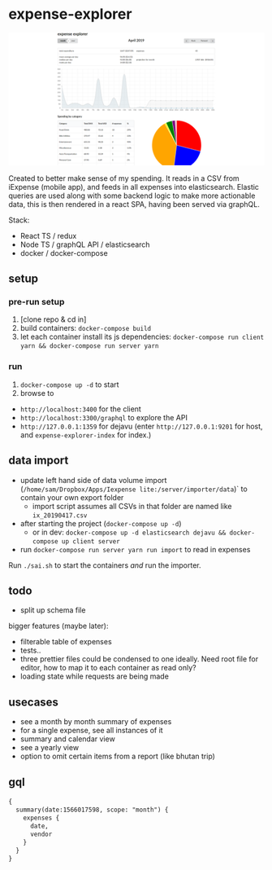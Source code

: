 # expense-explorer

![expense explorer](./expense-explorer.png)

Created to better make sense of my spending.
It reads in a CSV from iExpense (mobile app), and feeds in all expenses into elasticsearch. Elastic queries are used along with some backend logic to make more actionable data, this is then rendered in a react SPA, having been served via graphQL.

Stack:
- React TS / redux
- Node TS / graphQL API / elasticsearch
- docker / docker-compose

## setup

### pre-run setup

1. [clone repo & cd in]
2. build containers: `docker-compose build`
3. let each container install its js dependencies: `docker-compose run client yarn && docker-compose run server yarn`

### run

1. `docker-compose up -d` to start
2. browse to
  - `http://localhost:3400` for the client
  - `http://localhost:3300/graphql` to explore the API
  - `http://127.0.0.1:1359` for dejavu (enter `http://127.0.0.1:9201` for host, and `expense-explorer-index` for index.)

## data import

- update left hand side of data volume import (`/home/sam/Dropbox/Apps/Iexpense lite:/server/importer/data`)` to contain your own export folder
	- import script assumes all CSVs in that folder are named like `ix_20190417.csv`
- after starting the project (`docker-compose up -d`)
	- or in dev: `docker-compose up -d elasticsearch dejavu && docker-compose up client server`
- run `docker-compose run server yarn run import` to read in expenses




Run `./sai.sh` to start the containers *and* run the importer.

## todo

- split up schema file

bigger features (maybe later):
- filterable table of expenses
- tests..
- three prettier files could be condensed to one ideally. Need root file for editor, how to map it to each container as read only?
- loading state while requests are being made

## usecases

- see a month by month summary of expenses
- for a single expense, see all instances of it
- summary and calendar view
- see a yearly view
- option to omit certain items from a report (like bhutan trip)

## gql

```
{
  summary(date:1566017598, scope: "month") {
    expenses {
      date,
      vendor
    }
  }
}
```